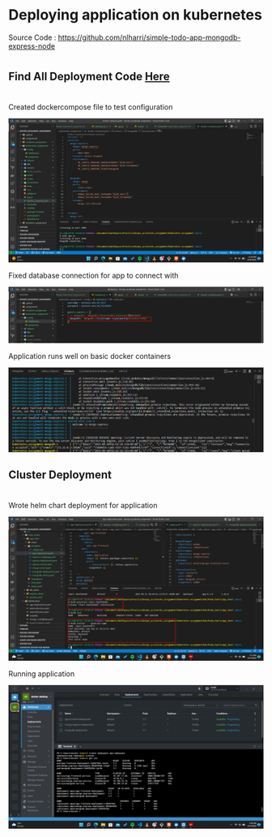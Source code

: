 # Deploying application on kubernetes

Source Code : https://github.com/nlharri/simple-todo-app-mongodb-express-node

#
## Find All Deployment Code [Here](./K8s/)
#

Created dockercompose file to test configuration

![](./screenshots/1.docker-compose_file.jpg)

Fixed database connection for app to connect with 

![](./screenshots/2.reorganized_db_setup.jpg)

Application runs well on basic docker containers

![](./screenshots/docker-compose-run.jpg)

## Cluster Deployment
#

Wrote helm chart deployment for application

![](./screenshots/4.helm_deploy.jpg)

Running application

![](./screenshots/5.deploy_success.jpg)
